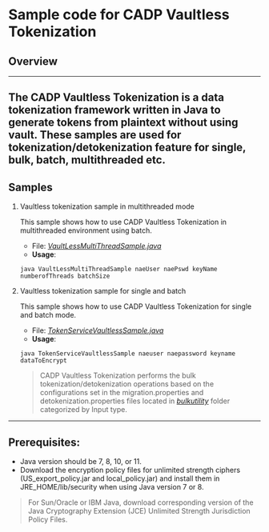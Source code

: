 # Sample code for CADP Vaultless Tokenization

## **Overview**
---
The CADP Vaultless Tokenization is a data tokenization framework written in Java to generate tokens from plaintext without using vault. These samples are used for tokenization/detokenization feature for single, bulk, batch, multithreaded etc.
---
## **Samples**

1. Vaultless tokenization sample in multithreaded mode

	This sample shows how to use CADP Vaultless Tokenization in multithreaded environment using batch.

     * File: [*VaultLessMultiThreadSample.java*](VaultLessMultiThreadSample.java)
    * **Usage**:
    ```shell
    java VaultLessMultiThreadSample naeUser naePswd keyName numberofThreads batchSize
    ```
2. Vaultless tokenization sample for single and batch

    This sample shows how to use CADP Vaultless Tokenization for single and batch mode.

     * File: [*TokenServiceVaultlessSample.java*](TokenServiceVaultlessSample.java)
    * **Usage**:
    ```shell
    java TokenServiceVaultlessSample naeuser naepassword keyname dataToEncrypt
    ```

    > CADP Vaultless Tokenization performs the bulk tokenization/detokenization operations based on the configurations set in the migration.properties and detokenization.properties files located in [*bulkutility*](bulkutility) folder categorized by Input type.

---
## **Prerequisites**:

* Java version should be 7, 8, 10, or 11.
* Download the encryption policy files for unlimited strength ciphers (US_export_policy.jar and
local_policy.jar) and install them in JRE_HOME/lib/security when using Java version 7 or 8.

> For Sun/Oracle or IBM Java, download corresponding version of the Java Cryptography
Extension (JCE) Unlimited Strength Jurisdiction Policy Files.



